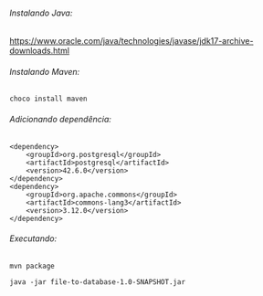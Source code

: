 ###### Instalando Java:
https://www.oracle.com/java/technologies/javase/jdk17-archive-downloads.html

###### Instalando Maven:
` choco install maven `

###### Adicionando dependência:
````
<dependency>
    <groupId>org.postgresql</groupId>
    <artifactId>postgresql</artifactId>
    <version>42.6.0</version>
</dependency>
<dependency>
    <groupId>org.apache.commons</groupId>
    <artifactId>commons-lang3</artifactId>
    <version>3.12.0</version>
</dependency>
````

###### Executando:
` mvn package `

` java -jar file-to-database-1.0-SNAPSHOT.jar `
